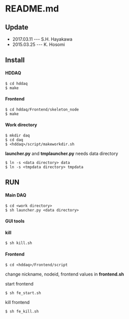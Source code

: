README.md
=========

## Update

- 2017.03.11 --- S.H. Hayakawa
- 2015.03.25 --- K. Hosomi

## Install

#### HDDAQ

    $ cd hddaq
    $ make

#### Frontend

    $ cd hddaq/Frontend/skeleton_node
    $ make

#### Work directory

    $ mkdir daq
    $ cd daq
    $ <hddaq>/script/makeworkdir.sh

**launcher.py** and **tmplauncher.py** needs data directory

    $ ln -s <data directory> data
    $ ln -s <tmpdata directory> tmpdata

## RUN

#### Main DAQ

    $ cd <work directory>
    $ sh launcher.py <data directory>

#### GUI tools

#### kill

    $ sh kill.sh

#### Frontend

    $ cd <hddaq>/Frontend/script

change nickname, nodeid, frontend values in **frontend.sh**

start frontend

    $ sh fe_start.sh

kill frontend

    $ sh fe_kill.sh
